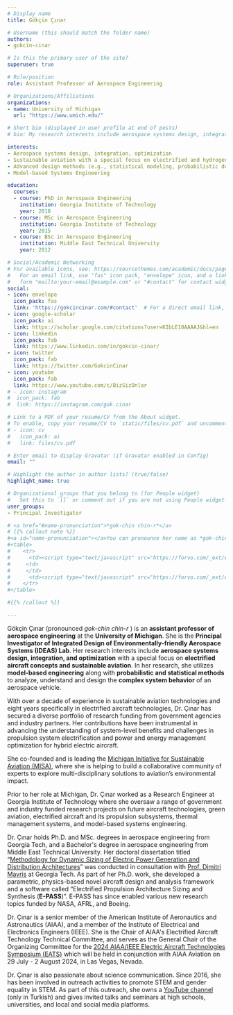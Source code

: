 ```yaml
---
# Display name
title: Gökçin Çınar

# Username (this should match the folder name)
authors:
- gokcin-cinar

# Is this the primary user of the site?
superuser: true

# Role/position
role: Assistant Professor of Aerospace Engineering

# Organizations/Affiliations
organizations:
- name: University of Michigan
  url: "https://www.umich.edu/"

# Short bio (displayed in user profile at end of posts)
# bio: My research interests include aerospace systems design, integration, and optimization with a special focus on electrified aircraft and sustainable aviation concepts.

interests:
- Aerospace systems design, integration, optimization
- Sustainable aviation with a special focus on electrified and hydrogen-powered aircraft concepts
- Advanced design methods (e.g., statistical modeling, probabilistic design, machine learning, etc.)
- Model-based Systems Engineering

education:
  courses:
  - course: PhD in Aerospace Engineering
    institution: Georgia Institute of Technology
    year: 2018
  - course: MSc in Aerospace Engineering
    institution: Georgia Institute of Technology
    year: 2015
  - course: BSc in Aerospace Engineering
    institution: Middle East Technical University
    year: 2012

# Social/Academic Networking
# For available icons, see: https://sourcethemes.com/academic/docs/page-builder/#icons
#   For an email link, use "fas" icon pack, "envelope" icon, and a link in the
#   form "mailto:your-email@example.com" or "#contact" for contact widget.
social:
- icon: envelope
  icon_pack: fas
  link: 'https://gokcincinar.com/#contact'  # For a direct email link, use "mailto:test@example.org".
- icon: google-scholar
  icon_pack: ai
  link: https://scholar.google.com/citations?user=KIbLE10AAAAJ&hl=en
- icon: linkedin
  icon_pack: fab
  link: https://www.linkedin.com/in/gokcin-cinar/
- icon: twitter
  icon_pack: fab
  link: https://twitter.com/GokcinCinar
- icon: youtube
  icon_pack: fab
  link: https://www.youtube.com/c/BizSizOnlar
# - icon: instagram
#  icon_pack: fab
#  link: https://instagram.com/gok.cinar

# Link to a PDF of your resume/CV from the About widget.
# To enable, copy your resume/CV to `static/files/cv.pdf` and uncomment the lines below.
# - icon: cv
#   icon_pack: ai
#   link: files/cv.pdf

# Enter email to display Gravatar (if Gravatar enabled in Config)
email: ""

# Highlight the author in author lists? (true/false)
highlight_name: true

# Organizational groups that you belong to (for People widget)
#   Set this to `[]` or comment out if you are not using People widget.
user_groups:
- Principal Investigator

# <a href="#name-pronunciation">*gok-chin chin-r*</a>
# {{% callout note %}}
#<a id="name-pronunciation"></a>You can pronounce her name as *gok-chin chin-r*. #If you are up to the challenge, click the play buttons below to listen to the #native pronunciation of her name:
#<table>
#    <tr>
#      <td><script type="text/javascript" src="https://forvo.com/_ext/ext-prons.js?id=6246821"></script></td>
#	  <td> 
#	  </td>
#      <td><script type="text/javascript" src="https://forvo.com/_ext/ext-prons.js?id=5059320"></script></td>
#    </tr>
#</table>

#{{% /callout %}}

---
```

Gökçin Çınar (pronounced *gok-chin chin-r* ) is an **assistant professor of aerospace engineering** at the **University of Michigan**. She is the **Principal Investigator of Integrated Design of Environmentally-friendly Aerospace Systems (IDEAS) Lab**. Her research interests include **aerospace systems design, integration, and optimization** with a special focus on **electrified aircraft concepts and sustainable aviation**. In her research, she utilizes **model-based engineering** along with **probabilistic and statistical methods** to analyze, understand and design the **complex system behavior** of an aerospace vehicle.

With over a decade of experience in sustainable aviation technologies and eight years specifically in electrified aircraft technologies, Dr. Çınar has secured a diverse portfolio of research funding from government agencies and industry partners. Her contributions have been instrumental in advancing the understanding of system-level benefits and challenges in propulsion system electrification and power and energy management optimization for hybrid electric aircraft.

She co-founded and is leading the [Michigan Initiative for Sustainable Aviation (MISA)](https://aero.engin.umich.edu/research/research-areas/sustainable-aviation/michigan-initiative-for-sustainable-aviation-misa/), where she is helping to build a collaborative community of experts to explore multi-disciplinary solutions to aviation’s environmental impact. 

Prior to her role at Michigan, Dr. Çınar worked as a Research Engineer at Georgia Institute of Technology where she oversaw a range of government and industry funded research projects on future aircraft technologies, green aviation, electrified aircraft and its propulsion subsystems, thermal management systems, and model-based systems engineering.

Dr. Çınar holds Ph.D. and MSc. degrees in aerospace engineering from Georgia Tech, and a Bachelor's degree in aerospace engineering from Middle East Technical University. Her doctoral dissertation titled “[Methodology for Dynamic Sizing of Electric Power Generation and Distribution Architectures](http://hdl.handle.net/1853/60754)” was conducted in consultation with [Prof. Dimitri Mavris](https://www.asdl.gatech.edu/Faculty.html) at Georgia Tech. As part of her Ph.D. work, she developed a parametric, physics-based novel aircraft design and analysis framework and a software called “Electrified Propulsion Architecture Sizing and Synthesis (**E-PASS**)”. E-PASS has since enabled various new research topics funded by NASA, AFRL, and Boeing.

Dr. Çınar is a senior member of the American Institute of Aeronautics and Astronautics (AIAA), and a member of the Institute of Electrical and Electronics Engineers (IEEE). She is the Chair of AIAA's Electrified Aircraft Technology Technical Committee, and serves as the General Chair of the Organizing Committee for the [2024 AIAA/IEEE Electric Aircraft Technologies Symposium (EATS)](https://tec.ieee.org/conferences-workshops/aiaa-ieee-electric-aircraft-technologies-symposium-eats) which will be held in conjunction with AIAA Aviation on 29 July - 2 August 2024, in Las Vegas, Nevada.

Dr. Çınar is also passionate about science communication. Since 2016, she has been involved in outreach activities to promote STEM and gender equality in STEM. As part of this outreach, she owns a [YouTube channel](https://www.youtube.com/BizsizOnlar) (only in Turkish) and gives invited talks and seminars at high schools, universities, and local and social media platforms.
